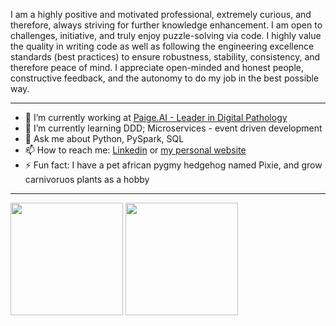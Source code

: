 I am a highly positive and motivated professional, extremely curious, and therefore, always striving for further knowledge enhancement. I am open to challenges, initiative, and truly enjoy puzzle-solving via code. I highly value the quality in writing code as well as following the engineering excellence standards (best practices) to ensure robustness, stability, consistency, and therefore peace of mind. I appreciate open-minded and honest people, constructive feedback, and the autonomy to do my job in the best possible way.

--------------

- 🔭 I’m currently working at [Paige.AI - Leader in Digital Pathology](https://www.paige.ai/)
- 🌱 I’m currently learning DDD; Microservices - event driven development
- 💬 Ask me about Python, PySpark, SQL
- 📫 How to reach me: [Linkedin](https://www.linkedin.com/in/anelia-dimitrova/) or [my personal website](https://www.worldofinspiration.net/)
- ⚡ Fun fact: I have a pet african pygmy hedgehog named Pixie, and grow carnivoruos plants as a hobby

------------

<img height="180em" src="https://github-readme-stats.vercel.app/api?username=adimitrova&show_icons=true&hide_border=true&&count_private=true&include_all_commits=true&theme=cobalt" />

<img height="180em" src="https://github-readme-stats.vercel.app/api/top-langs/?username=adimitrova&layout=compact&exclude_repo=world_of_inspiration,MapWiT&hide=html,jupyter%20notebook" />
